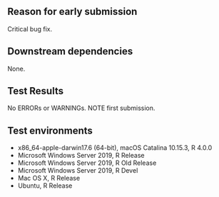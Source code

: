## Reason for early submission

Critical bug fix.

## Downstream dependencies

None.

## Test Results

No ERRORs or WARNINGs. NOTE first submission.

## Test environments

* x86_64-apple-darwin17.6 (64-bit), macOS Catalina 10.15.3, R 4.0.0
* Microsoft Windows Server 2019, R Release
* Microsoft Windows Server 2019, R Old Release
* Microsoft Windows Server 2019, R Devel
* Mac OS X, R Release
* Ubuntu, R Release


